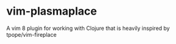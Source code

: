 # vim-plasmaplace
A vim 8 plugin for working with Clojure that is heavily inspired by tpope/vim-fireplace
